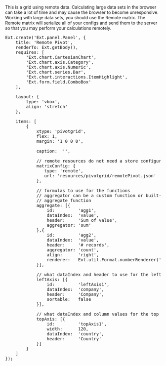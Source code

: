 This is a grid using remote data. Calculating large data sets in the browser 
can take a lot of time and may cause the browser to become unresponsive. Working with large
data sets, you should use the Remote matrix. The Remote matrix will serialize all of your 
configs and send them to the server so that you may perform your calculations remotely.


<pre class="runnable classic run 500">
Ext.create('Ext.panel.Panel', {
    title: 'Remote Pivot',
    renderTo: Ext.getBody(),
    requires: [
        'Ext.chart.CartesianChart',
        'Ext.chart.axis.Category',
        'Ext.chart.axis.Numeric',
        'Ext.chart.series.Bar',
        'Ext.chart.interactions.ItemHighlight',
        'Ext.form.field.ComboBox'
    ],

    layout: {
        type: 'vbox',
        align: 'stretch'
    },

    items: [
        {
            xtype: 'pivotgrid',
            flex: 1,
            margin: '1 0 0 0',

            caption:  '',

            // remote resources do not need a store configured
            matrixConfig: {
               type: 'remote',
               url: 'resources/pivotgrid/remotePivot.json' 
            },
    
            // formulas to use for the functions
            // aggregator can be a custom function or built-in
            // aggregate function
            aggregate: [{
                id:         'agg1',
                dataIndex:  'value',
                header:     'Sum of value',
                aggregator: 'sum'
            },{
                id:         'agg2',
                dataIndex:  'value',
                header:     '# records',
                aggregator: 'count',
                align:      'right',
                renderer:   Ext.util.Format.numberRenderer('0')
            }],
            
            // what dataIndex and header to use for the left
            leftAxis: [{
                id:         'leftAxis1',
                dataIndex:  'company',
                header:     'Company',
                sortable:   false
            }],
            
            // what dataIndex and column values for the top
            topAxis: [{
                id:         'topAxis1',
                width:      120,
                dataIndex:  'country',
                header:     'Country'
            }] 
        }
    ]
});
</pre>